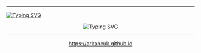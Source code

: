 <hr />
<a href="https://git.io/typing-svg">
  <img src="https://readme-typing-svg.herokuapp.com?font=Monomaniac+One&duration=100&pause=1700&color=28F71A&random=false&width=435&lines=%3E_;+" alt="Typing SVG" />
</a>
<p align="center">
  <img src="https://readme-typing-svg.herokuapp.com?font=Kode+Mono&pause=300&color=28F71A&repeat=true&random=false&width=435&lines=Welcome%2C+Pilgrims!;Here+be+dragons...;...and+perhaps+some+untested+code...;So+have+a+look+around!;+" alt="Typing SVG" />
</p>
<hr />
<p align="center">
  <a href="https://arkahcuk.github.io">https://arkahcuk.github.io</a>
</p>
<!--
<p align="center">
  <a href="https://github.com/arkahcuk"><img width="50%" src="https://github-readme-stats.vercel.app/api/top-langs/?username=arkahcuk&theme=dark&hide=html,css,cmake&layout=compact&langs_count=5&bg_color=101010&hide_title=true"></a>
</p>
-->
